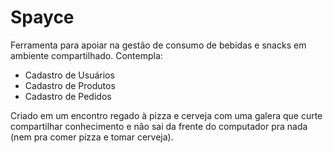 # Spayce

Ferramenta para apoiar na gestão de consumo de bebidas e snacks em ambiente compartilhado. 
Contempla:
* Cadastro de Usuários
* Cadastro de Produtos
* Cadastro de Pedidos

Criado em um encontro regado à pizza e cerveja com uma galera que curte compartilhar conhecimento e não sai da frente do computador pra nada (nem pra comer pizza e tomar cerveja).
